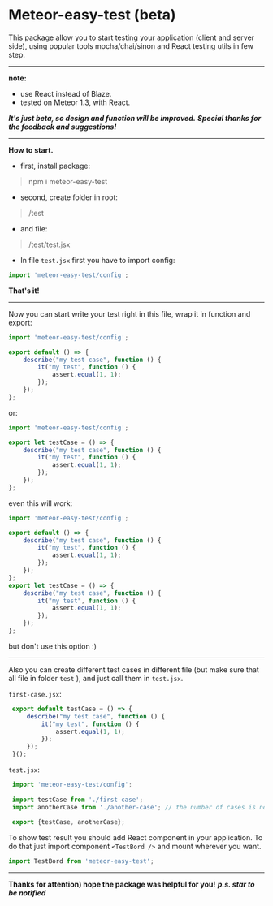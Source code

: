 # Meteor-easy-test (beta)

This package allow you to start testing your application (client and server side), using popular tools mocha/chai/sinon and React testing utils in few step.

----------
**note:**
- use React instead of Blaze.
- tested on  Meteor 1.3, with React.

***It's just beta, so design and function will be improved.*** 
***Special thanks for the feedback and suggestions!***

----------
**How to start.**

 - first, install package:

> npm i meteor-easy-test

 - second, create folder in root:

> /test

 - and file:

> /test/test.jsx

 - In file `test.jsx` first you have to import config:

~~~js
import 'meteor-easy-test/config';
~~~



**That's it!**

----------
 Now you can start write your test right in this file, wrap it in function and export:
~~~js
import 'meteor-easy-test/config';

export default () => {
    describe("my test case", function () {
        it("my test", function () {
            assert.equal(1, 1);
        });
    });
};
~~~

or:
~~~js
import 'meteor-easy-test/config';

export let testCase = () => {
    describe("my test case", function () {
        it("my test", function () {
            assert.equal(1, 1);
        });
    });
};
~~~

even this will work:

~~~js
import 'meteor-easy-test/config';

export default () => {
    describe("my test case", function () {
        it("my test", function () {
            assert.equal(1, 1);
        });
    });
};
export let testCase = () => {
    describe("my test case", function () {
        it("my test", function () {
            assert.equal(1, 1);
        });
    });
};
~~~
but don't use this option :)


----------


Also you can create different test cases in different file (but make sure that all file in folder `test` ), and just call them in `test.jsx`.
 
`first-case.jsx`:
~~~js
 export default testCase = () => {
     describe("my test case", function () {
         it("my test", function () {
             assert.equal(1, 1);
         });
     });
 }();
~~~
 
`test.jsx`:
~~~js
 import 'meteor-easy-test/config';
 
 import testCase from './first-case';
 import anotherCase from './another-case'; // the number of cases is not limited
 
 export {testCase, anotherCase};
~~~


To show test result you should add React component in your application. To do that just import component `<TestBord />` and mount wherever you want.
~~~js
import TestBord from 'meteor-easy-test';
~~~


----------
**Thanks for attention) hope the package was helpful for you!**
***p.s. star to be notified***